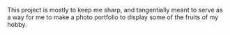 This project is mostly to keep me sharp, and tangentially meant to serve as a way for me to make a photo portfolio to display some of the fruits of my hobby.